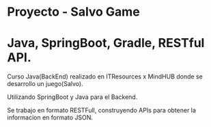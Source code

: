 # Proyecto - Salvo Game
# Java, SpringBoot, Gradle, RESTful API.

Curso Java(BackEnd) realizado en ITResources x MindHUB donde se desarrollo un juego(Salvo).		

Utilizando SpringBoot y Java para el Backend. 					

Se trabajo en formato RESTFull, construyendo APIs para obtener la informacion en formato JSON.


